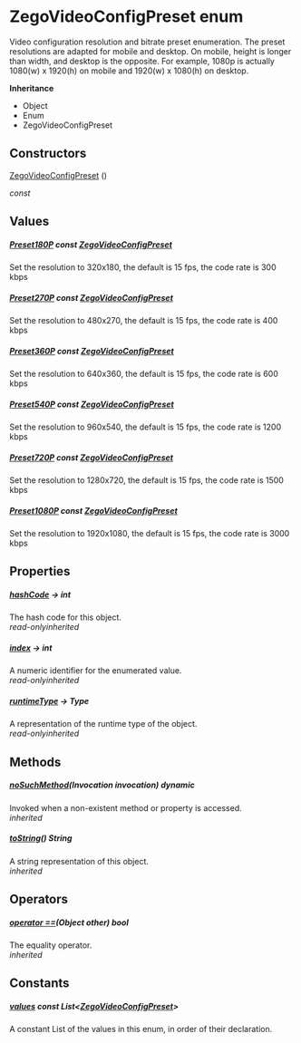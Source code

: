 


# ZegoVideoConfigPreset enum







<p>Video configuration resolution and bitrate preset enumeration. The preset resolutions are adapted for mobile and desktop. On mobile, height is longer than width, and desktop is the opposite. For example, 1080p is actually 1080(w) x 1920(h) on mobile and 1920(w) x 1080(h) on desktop.</p>



**Inheritance**

- Object
- Enum
- ZegoVideoConfigPreset






## Constructors

[ZegoVideoConfigPreset](../zego_uikit_prebuilt_live_audio_room/ZegoVideoConfigPreset/ZegoVideoConfigPreset.md) ()

  _const_ 


## Values

##### [Preset180P](../zego_uikit_prebuilt_live_audio_room/ZegoVideoConfigPreset.md) const [ZegoVideoConfigPreset](../zego_uikit_prebuilt_live_audio_room/ZegoVideoConfigPreset.md)



<p>Set the resolution to 320x180, the default is 15 fps, the code rate is 300 kbps</p>  




##### [Preset270P](../zego_uikit_prebuilt_live_audio_room/ZegoVideoConfigPreset.md) const [ZegoVideoConfigPreset](../zego_uikit_prebuilt_live_audio_room/ZegoVideoConfigPreset.md)



<p>Set the resolution to 480x270, the default is 15 fps, the code rate is 400 kbps</p>  




##### [Preset360P](../zego_uikit_prebuilt_live_audio_room/ZegoVideoConfigPreset.md) const [ZegoVideoConfigPreset](../zego_uikit_prebuilt_live_audio_room/ZegoVideoConfigPreset.md)



<p>Set the resolution to 640x360, the default is 15 fps, the code rate is 600 kbps</p>  




##### [Preset540P](../zego_uikit_prebuilt_live_audio_room/ZegoVideoConfigPreset.md) const [ZegoVideoConfigPreset](../zego_uikit_prebuilt_live_audio_room/ZegoVideoConfigPreset.md)



<p>Set the resolution to 960x540, the default is 15 fps, the code rate is 1200 kbps</p>  




##### [Preset720P](../zego_uikit_prebuilt_live_audio_room/ZegoVideoConfigPreset.md) const [ZegoVideoConfigPreset](../zego_uikit_prebuilt_live_audio_room/ZegoVideoConfigPreset.md)



<p>Set the resolution to 1280x720, the default is 15 fps, the code rate is 1500 kbps</p>  




##### [Preset1080P](../zego_uikit_prebuilt_live_audio_room/ZegoVideoConfigPreset.md) const [ZegoVideoConfigPreset](../zego_uikit_prebuilt_live_audio_room/ZegoVideoConfigPreset.md)



<p>Set the resolution to 1920x1080, the default is 15 fps, the code rate is 3000 kbps</p>  





## Properties

##### [hashCode](../zego_uikit_prebuilt_live_audio_room/ZegoVideoConfigPreset/hashCode.md) &#8594; int



The hash code for this object.  
_<span class="feature">read-only</span><span class="feature">inherited</span>_



##### [index](../zego_uikit_prebuilt_live_audio_room/ZegoVideoConfigPreset/index.md) &#8594; int



A numeric identifier for the enumerated value.  
_<span class="feature">read-only</span><span class="feature">inherited</span>_



##### [runtimeType](../zego_uikit_prebuilt_live_audio_room/ZegoVideoConfigPreset/runtimeType.md) &#8594; Type



A representation of the runtime type of the object.  
_<span class="feature">read-only</span><span class="feature">inherited</span>_





## Methods

##### [noSuchMethod](../zego_uikit_prebuilt_live_audio_room/ZegoVideoConfigPreset/noSuchMethod.md)(Invocation invocation) dynamic



Invoked when a non-existent method or property is accessed.  
_<span class="feature">inherited</span>_



##### [toString](../zego_uikit_prebuilt_live_audio_room/ZegoVideoConfigPreset/toString.md)() String



A string representation of this object.  
_<span class="feature">inherited</span>_





## Operators

##### [operator ==](../zego_uikit_prebuilt_live_audio_room/ZegoVideoConfigPreset/operator_equals.md)(Object other) bool



The equality operator.  
_<span class="feature">inherited</span>_










## Constants

##### [values](../zego_uikit_prebuilt_live_audio_room/ZegoVideoConfigPreset/values-constant.md) const List&lt;[ZegoVideoConfigPreset](../zego_uikit_prebuilt_live_audio_room/ZegoVideoConfigPreset.md)>



A constant List of the values in this enum, in order of their declaration.  









